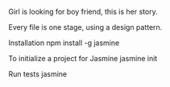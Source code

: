 Girl is looking for boy friend, this is her story.

Every file is one stage, using a design pattern.

Installation
    npm install -g jasmine
    
To initialize a project for Jasmine
    jasmine init
    
Run tests
    jasmine
